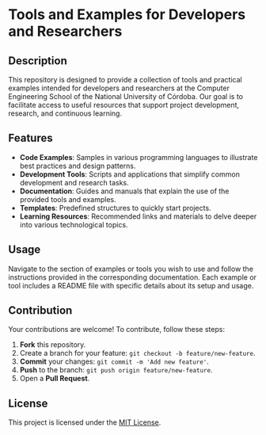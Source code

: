# Tools and Examples for Developers and Researchers

## Description

This repository is designed to provide a collection of tools and practical examples intended for developers and researchers at the Computer Engineering School of the National University of Córdoba. Our goal is to facilitate access to useful resources that support project development, research, and continuous learning.

## Features

- **Code Examples**: Samples in various programming languages to illustrate best practices and design patterns.
- **Development Tools**: Scripts and applications that simplify common development and research tasks.
- **Documentation**: Guides and manuals that explain the use of the provided tools and examples.
- **Templates**: Predefined structures to quickly start projects.
- **Learning Resources**: Recommended links and materials to delve deeper into various technological topics.

## Usage

Navigate to the section of examples or tools you wish to use and follow the instructions provided in the corresponding documentation. Each example or tool includes a README file with specific details about its setup and usage.

## Contribution

Your contributions are welcome! To contribute, follow these steps:

1. **Fork** this repository.
2. Create a branch for your feature: `git checkout -b feature/new-feature`.
3. **Commit** your changes: `git commit -m 'Add new feature'`.
4. **Push** to the branch: `git push origin feature/new-feature`.
5. Open a **Pull Request**.

## License

This project is licensed under the [MIT License](LICENSE).